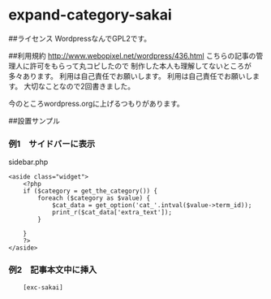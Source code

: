 # expand-category-sakai


##ライセンス
WordpressなんでGPL2です。

##利用規約
http://www.webopixel.net/wordpress/436.html
こちらの記事の管理人に許可をもらって丸コピしたので
制作した本人も理解してないところが多々あります。
利用は自己責任でお願いします。
利用は自己責任でお願いします。
大切なことなので2回書きました。

今のところwordpress.orgに上げるつもりがあります。


##設置サンプル


### 例1　サイドバーに表示
sidebar.php
```
<aside class="widget">
	<?php
	if ($category = get_the_category()) {
		foreach ($category as $value) {
			$cat_data = get_option('cat_'.intval($value->term_id));
			print_r($cat_data['extra_text']);
		}

	}
	?>
</aside>
```

### 例2　記事本文中に挿入
```
	[exc-sakai]
```
